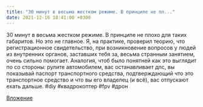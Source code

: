 ```yaml
---
title: "30 минут в весьма жестком режиме. В принципе не пл..."
date: 2021-12-16 18:41:00 +0300
---
```


30 минут в весьма жестком режиме. В принципе не плохо для таких габаритов. Но это не главное. Я, на практике, проверил теорию, что регистрационное свидетельство, при возникновение вопросов у людей из внутренних органов, заставших тебя за, весьма странным занятием, очень сильно помогает. Аналогия, чтоб было понятней как это выглядит по со стороны: рулите автомобилем, вас останавливает дпс, вы показывай паспорт транспортного средства, подтверждающий что это транспортное средство и что вы его владелец (и всё), вас отпускают ехать дальше.
#diy #квадрокоптер #fpv #дрон

[Вложение](/assets/vk_photos/1/3hWnULRpUN4.jpg)
